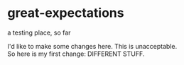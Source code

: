# great-expectations
a testing place, so far

I'd like to make some changes here.  This is unacceptable.  
So here is my first change:  DIFFERENT STUFF.   

